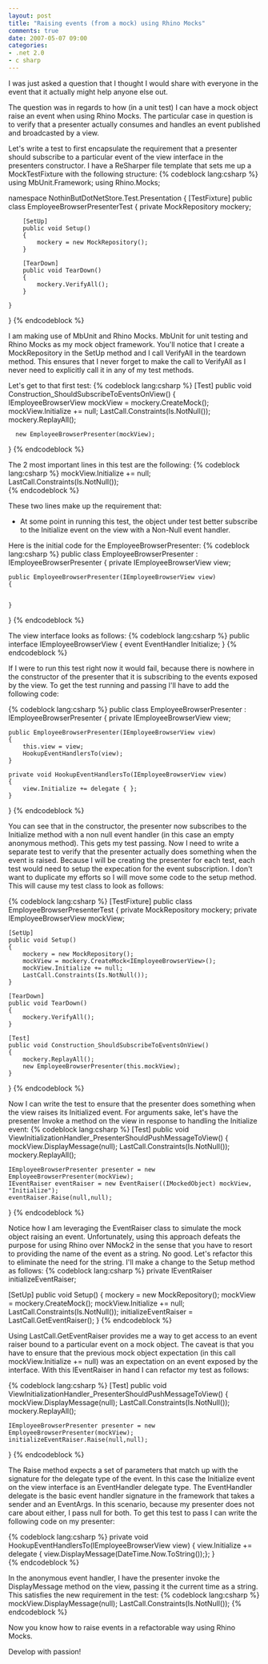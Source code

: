 ```yaml
---
layout: post
title: "Raising events (from a mock) using Rhino Mocks"
comments: true
date: 2007-05-07 09:00
categories:
- .net 2.0
- c sharp
---
```


I was just asked a question that I thought I would share with everyone in the event that it actually might help anyone else out.

The question was in regards to how (in a unit test) I can have a mock object raise an event when using Rhino Mocks. The particular case in question is to verify that a presenter actually consumes and handles an event published and broadcasted by a view.

Let's write a test to first encapsulate the requirement that a presenter should subscribe to a particular event of the view interface in the presenters constructor. I have a ReSharper file template that sets me up a MockTestFixture with the following structure: 
{% codeblock lang:csharp %}
using MbUnit.Framework;
using Rhino.Mocks;

namespace NothinButDotNetStore.Test.Presentation
{
    [TestFixture]
    public class EmployeeBrowserPresenterTest
    {
        private MockRepository mockery;

        [SetUp]
        public void Setup()
        {
            mockery = new MockRepository();
        }

        [TearDown]
        public void TearDown()
        {
            mockery.VerifyAll();
        }
        
    }
}
{% endcodeblock %}


I am making use of MbUnit and Rhino Mocks. MbUnit for unit testing and Rhino Mocks as my mock object framework. You'll notice that I create a MockRepository in the SetUp method and I call VerifyAll in the teardown method. This ensures that I never forget to make the call to VerifyAll as I never need to explicitly call it in any of my test methods.

Let's get to that first test:
{% codeblock lang:csharp %}
[Test]
  public void Construction_ShouldSubscribeToEventsOnView()
  {        
      IEmployeeBrowserView mockView = mockery.CreateMock<IEmployeeBrowserView>();
      mockView.Initialize += null;
      LastCall.Constraints(Is.NotNull());
      mockery.ReplayAll();

      new EmployeeBrowserPresenter(mockView);
  }
{% endcodeblock %}


The 2 most important lines in this test are the following: 
{% codeblock lang:csharp %}
mockView.Initialize += null; LastCall.Constraints(Is.NotNull());  
{% endcodeblock %}


These two lines make up the requirement that:
<ul>
<li>At some point in running this test, the object under test better subscribe to the Initialize event on the view with a Non-Null event handler.</li></ul>

Here is the initial code for the EmployeeBrowserPresenter: 
{% codeblock lang:csharp %}
public class EmployeeBrowserPresenter : IEmployeeBrowserPresenter
{
    private IEmployeeBrowserView view;

    public EmployeeBrowserPresenter(IEmployeeBrowserView view)
    {


    }

}
{% endcodeblock %}


The view interface looks as follows: 
{% codeblock lang:csharp %}
public interface IEmployeeBrowserView
{
    event EventHandler Initialize;
}
{% endcodeblock %}


If I were to run this test right now it would fail, because there is nowhere in the constructor of the presenter that it is subscribing to the events exposed by the view. To get the test running and passing I'll have to add the following code:

 
{% codeblock lang:csharp %}
public class EmployeeBrowserPresenter : IEmployeeBrowserPresenter
{
    private IEmployeeBrowserView view;

    public EmployeeBrowserPresenter(IEmployeeBrowserView view)
    {
        this.view = view;
        HookupEventHandlersTo(view);
    }

    private void HookupEventHandlersTo(IEmployeeBrowserView view)
    {
        view.Initialize += delegate { };
    }
}
{% endcodeblock %}




You can see that in the constructor, the presenter now subscribes to the Initialize method with a non null event handler (in this case an empty anonymous method). This gets my test passing. Now I need to write a separate test to verify that the presenter actually does something when the event is raised. Because I will be creating the presenter for each test, each test would need to setup the expecation for the event subscription. I don't want to duplicate my efforts so I will move some code to the setup method. This will cause my test class to look as follows:

 
{% codeblock lang:csharp %}
[TestFixture]
public class EmployeeBrowserPresenterTest
{
    private MockRepository mockery;
    private IEmployeeBrowserView mockView;


    [SetUp]
    public void Setup()
    {
        mockery = new MockRepository();
        mockView = mockery.CreateMock<IEmployeeBrowserView>();
        mockView.Initialize += null;
        LastCall.Constraints(Is.NotNull());
    }

    [TearDown]
    public void TearDown()
    {
        mockery.VerifyAll();
    }

    [Test]
    public void Construction_ShouldSubscribeToEventsOnView()
    {
        mockery.ReplayAll();
        new EmployeeBrowserPresenter(this.mockView);
    }
}
{% endcodeblock %}




Now I can write the test to ensure that the presenter does something when the view raises its Initialized event. For arguments sake, let's have the presenter Invoke a method on the view in response to handling the Initialize event:
{% codeblock lang:csharp %}
[Test]
public void ViewInitializationHandler_PresenterShouldPushMessageToView()
{
    mockView.DisplayMessage(null);
    LastCall.Constraints(Is.NotNull());
    mockery.ReplayAll();

    IEmployeeBrowserPresenter presenter = new EmployeeBrowserPresenter(mockView);
    IEventRaiser eventRaiser = new EventRaiser((IMockedObject) mockView, "Initialize");
    eventRaiser.Raise(null,null);
}
{% endcodeblock %}




Notice how I am leveraging the EventRaiser class to simulate the mock object raising an event. Unfortunately, using this approach defeats the purpose for using Rhino over NMock2 in the sense that you have to resort to providing the name of the event as a string. No good. Let's refactor this to eliminate the need for the string. I'll make a change to the Setup method as follows:
{% codeblock lang:csharp %}
private IEventRaiser initializeEventRaiser;


[SetUp]
public void Setup()
{
    mockery = new MockRepository();
    mockView = mockery.CreateMock<IEmployeeBrowserView>();
    mockView.Initialize += null;
    LastCall.Constraints(Is.NotNull());
    initializeEventRaiser = LastCall.GetEventRaiser();
}
{% endcodeblock %}




Using LastCall.GetEventRaiser provides me a way to get access to an event raiser bound to a particular event on a mock object. The caveat is that you have to ensure that the previous mock object expectation (in this call mockView.Initialize += null) was an expectation on an event exposed by the interface. With this IEventRaiser in hand I can refactor my test as follows:

 
{% codeblock lang:csharp %}
[Test]
public void ViewInitializationHandler_PresenterShouldPushMessageToView()
{
    mockView.DisplayMessage(null);
    LastCall.Constraints(Is.NotNull());
    mockery.ReplayAll();

    IEmployeeBrowserPresenter presenter = new EmployeeBrowserPresenter(mockView);
    initializeEventRaiser.Raise(null,null);
}
{% endcodeblock %}


The Raise method expects a set of parameters that match up with the signature for the delegate type of the event. In this case the Initialize event on the view interface is an EventHandler delegate type. The EventHandler delegate is the basic event handler signature in the framework that takes a sender and an EventArgs. In this scenario, because my presenter does not care about either, I pass null for both. To get this test to pass I can write the following code on my presenter:

 
{% codeblock lang:csharp %}
private void HookupEventHandlersTo(IEmployeeBrowserView view) 
{ 
  view.Initialize += delegate { view.DisplayMessage(DateTime.Now.ToString());}; 
}  
{% endcodeblock %}




In the anonymous event handler, I have the presenter invoke the DisplayMessage method on the view, passing it the current time as a string. This satisfies the new requirement in the test:
{% codeblock lang:csharp %}
mockView.DisplayMessage(null); LastCall.Constraints(Is.NotNull());
{% endcodeblock %}




Now you know how to raise events in a refactorable way using Rhino Mocks.

 

Develop with passion!




